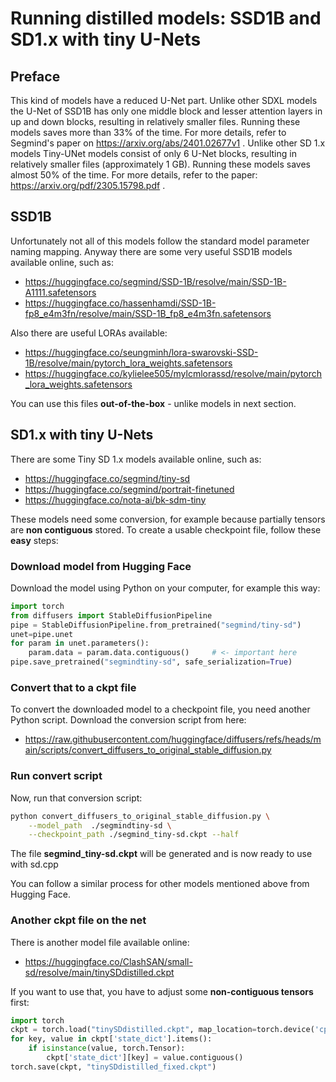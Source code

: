 # Running distilled models: SSD1B and SD1.x with tiny U-Nets

## Preface

This kind of models have a reduced U-Net part. 
Unlike other SDXL models the U-Net of SSD1B has only one middle block and lesser attention layers in up and down blocks, resulting in relatively smaller files. Running these models saves more than 33% of the time. For more details, refer to Segmind's paper on https://arxiv.org/abs/2401.02677v1 .
Unlike other SD 1.x models Tiny-UNet models consist of only 6 U-Net blocks, resulting in relatively smaller files (approximately 1 GB). Running these models saves almost 50% of the time. For more details, refer to the paper: https://arxiv.org/pdf/2305.15798.pdf .

## SSD1B

Unfortunately not all of this models follow the standard model parameter naming mapping. 
Anyway there are some very useful SSD1B models available online, such as:

 * https://huggingface.co/segmind/SSD-1B/resolve/main/SSD-1B-A1111.safetensors
 * https://huggingface.co/hassenhamdi/SSD-1B-fp8_e4m3fn/resolve/main/SSD-1B_fp8_e4m3fn.safetensors 

Also there are useful LORAs available:

 * https://huggingface.co/seungminh/lora-swarovski-SSD-1B/resolve/main/pytorch_lora_weights.safetensors
 * https://huggingface.co/kylielee505/mylcmlorassd/resolve/main/pytorch_lora_weights.safetensors   

You can use this files **out-of-the-box** - unlike models in next section.


## SD1.x with tiny U-Nets

There are some Tiny SD 1.x models available online, such as:

 * https://huggingface.co/segmind/tiny-sd
 * https://huggingface.co/segmind/portrait-finetuned
 * https://huggingface.co/nota-ai/bk-sdm-tiny

These models need some conversion, for example because partially tensors are **non contiguous** stored. To create a usable checkpoint file, follow these **easy** steps:

### Download model from Hugging Face

Download the model using Python on your computer, for example this way:

```python
import torch
from diffusers import StableDiffusionPipeline
pipe = StableDiffusionPipeline.from_pretrained("segmind/tiny-sd")
unet=pipe.unet
for param in unet.parameters():
    param.data = param.data.contiguous()     # <- important here
pipe.save_pretrained("segmindtiny-sd", safe_serialization=True)
```

### Convert that to a ckpt file 

To convert the downloaded model to a checkpoint file, you need another Python script. Download the conversion script from here:

 * https://raw.githubusercontent.com/huggingface/diffusers/refs/heads/main/scripts/convert_diffusers_to_original_stable_diffusion.py


### Run convert script

Now, run that conversion script:

```bash
python convert_diffusers_to_original_stable_diffusion.py \
	--model_path  ./segmindtiny-sd \
	--checkpoint_path ./segmind_tiny-sd.ckpt --half
```

The file **segmind_tiny-sd.ckpt**  will be generated and is now ready to use with sd.cpp

You can follow a similar process for other models mentioned above from Hugging Face. 


### Another ckpt file on the net

There is another model file available online: 

 * https://huggingface.co/ClashSAN/small-sd/resolve/main/tinySDdistilled.ckpt
 
If you want to use that, you have to adjust some **non-contiguous tensors** first:

```python
import torch
ckpt = torch.load("tinySDdistilled.ckpt", map_location=torch.device('cpu'))
for key, value in ckpt['state_dict'].items():
    if isinstance(value, torch.Tensor):
        ckpt['state_dict'][key] = value.contiguous()
torch.save(ckpt, "tinySDdistilled_fixed.ckpt")
```
